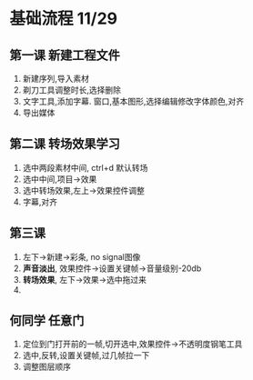 # 基础流程 11/29
## 第一课 新建工程文件
1.  新建序列,导入素材
2.  剃刀工具调整时长,选择删除
3.  文字工具,添加字幕. 窗口,基本图形,选择编辑修改字体颜色,对齐
4.  导出媒体

## 第二课 转场效果学习
1.  选中两段素材中间, ctrl+d 默认转场
2.  选中中间,项目->效果
3.  选中转场效果,左上->效果控件调整
4.  字幕,对齐

## 第三课
1.  左下->新建->彩条, no signal图像
2.  **声音淡出**, 效果控件->设置关键帧->音量级别-20db
3.  **转场效果**, 左下->效果->选中拖过来
4.  


## 何同学 任意门
1.  定位到门打开前的一帧,切开选中,效果控件->不透明度钢笔工具
2.  选中,反转,设置关键帧,过几帧拉一下
3.  调整图层顺序
